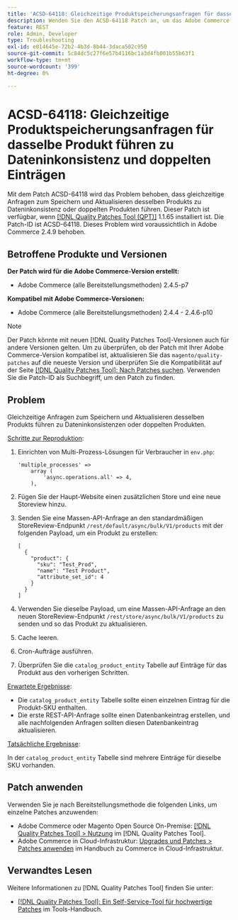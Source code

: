 ```yaml
---
title: 'ACSD-64118: Gleichzeitige Produktspeicherungsanfragen für dasselbe Produkt führen zu Dateninkonsistenz und doppelten Einträgen'
description: Wenden Sie den ACSD-64118 Patch an, um das Adobe Commerce-Problem zu beheben, bei dem gleichzeitige Anfragen zum Speichern und Aktualisieren desselben Produkts zu Dateninkonsistenz oder doppelten Produkten führen.
feature: REST
role: Admin, Developer
type: Troubleshooting
exl-id: e014645e-72b2-4b3d-8b44-3daca502c950
source-git-commit: 5c84dc5c27f6e57b4116bc1a3d4fb001b55b63f1
workflow-type: tm+mt
source-wordcount: '399'
ht-degree: 0%

---
```


# ACSD-64118: Gleichzeitige Produktspeicherungsanfragen für dasselbe Produkt führen zu Dateninkonsistenz und doppelten Einträgen

Mit dem Patch ACSD-64118 wird das Problem behoben, dass gleichzeitige Anfragen zum Speichern und Aktualisieren desselben Produkts zu Dateninkonsistenz oder doppelten Produkten führen. Dieser Patch ist verfügbar, wenn [[!DNL Quality Patches Tool (QPT)]](/help/tools/quality-patches-tool/quality-patches-tool-to-self-serve-quality-patches.md) 1.1.65 installiert ist. Die Patch-ID ist ACSD-64118. Dieses Problem wird voraussichtlich in Adobe Commerce 2.4.9 behoben.

## Betroffene Produkte und Versionen

**Der Patch wird für die Adobe Commerce-Version erstellt:**

* Adobe Commerce (alle Bereitstellungsmethoden) 2.4.5-p7

**Kompatibel mit Adobe Commerce-Versionen:**

* Adobe Commerce (alle Bereitstellungsmethoden) 2.4.4 - 2.4.6-p10

>[!NOTE]
>
>Der Patch könnte mit neuen [!DNL Quality Patches Tool]-Versionen auch für andere Versionen gelten. Um zu überprüfen, ob der Patch mit Ihrer Adobe Commerce-Version kompatibel ist, aktualisieren Sie das `magento/quality-patches` auf die neueste Version und überprüfen Sie die Kompatibilität auf der Seite [[!DNL Quality Patches Tool]: Nach Patches suchen](https://experienceleague.adobe.com/tools/commerce-quality-patches/index.html). Verwenden Sie die Patch-ID als Suchbegriff, um den Patch zu finden.

## Problem

Gleichzeitige Anfragen zum Speichern und Aktualisieren desselben Produkts führen zu Dateninkonsistenzen oder doppelten Produkten.

<u>Schritte zur Reproduktion</u>:

1. Einrichten von Multi-Prozess-Lösungen für Verbraucher in `env.php`:

   ```
   'multiple_processes' =>
       array (
           'async.operations.all' => 4,
       ),
   ```

1. Fügen Sie der Haupt-Website einen zusätzlichen Store und eine neue Storeview hinzu.
1. Senden Sie eine Massen-API-Anfrage an den standardmäßigen StoreReview-Endpunkt `/rest/default/async/bulk/V1/products` mit der folgenden Payload, um ein Produkt zu erstellen:

   ```
   [
     {
       "product": {
         "sku": "Test_Prod",
         "name": "Test Product",
         "attribute_set_id": 4
       }
     }
   ]
   ```

1. Verwenden Sie dieselbe Payload, um eine Massen-API-Anfrage an den neuen StoreReview-Endpunkt `/rest/store/async/bulk/V1/products` zu senden und so das Produkt zu aktualisieren.
1. Cache leeren.
1. Cron-Aufträge ausführen.
1. Überprüfen Sie die `catalog_product_entity` Tabelle auf Einträge für das Produkt aus den vorherigen Schritten.

<u>Erwartete Ergebnisse</u>:

* Die `catalog_product_entity` Tabelle sollte einen einzelnen Eintrag für die Produkt-SKU enthalten.
* Die erste REST-API-Anfrage sollte einen Datenbankeintrag erstellen, und alle nachfolgenden Anfragen sollten diesen Datenbankeintrag aktualisieren.

<u>Tatsächliche Ergebnisse</u>:

In der `catalog_product_entity` Tabelle sind mehrere Einträge für dieselbe SKU vorhanden.

## Patch anwenden

Verwenden Sie je nach Bereitstellungsmethode die folgenden Links, um einzelne Patches anzuwenden:

* Adobe Commerce oder Magento Open Source On-Premise: [[!DNL Quality Patches Tool] > Nutzung](/help/tools/quality-patches-tool/usage.md) im [!DNL Quality Patches Tool].
* Adobe Commerce in Cloud-Infrastruktur: [Upgrades und Patches > Patches anwenden](https://experienceleague.adobe.com/docs/commerce-cloud-service/user-guide/develop/upgrade/apply-patches.html) im Handbuch zu Commerce in Cloud-Infrastruktur.

## Verwandtes Lesen

Weitere Informationen zu [!DNL Quality Patches Tool] finden Sie unter:

* [[!DNL Quality Patches Tool]: Ein Self-Service-Tool für hochwertige Patches](/help/tools/quality-patches-tool/quality-patches-tool-to-self-serve-quality-patches.md) im Tools-Handbuch.
